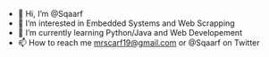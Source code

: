 - 👋 Hi, I’m @Sqaarf
- 👀 I’m interested in Embedded Systems and Web Scrapping
- 🌱 I’m currently learning Python/Java and Web Developement
- 📫 How to reach me mrscarf19@gmail.com or @Sqaarf on Twitter

<!---
Sqaarf/Sqaarf is a ✨ special ✨ repository because its `README.md` (this file) appears on your GitHub profile.
You can click the Preview link to take a look at your changes.
--->
